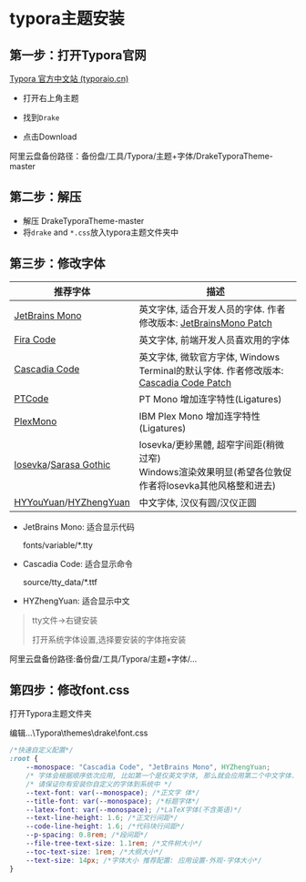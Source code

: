 # typora主题安装

## 第一步：打开Typora官网

[Typora 官方中文站 (typoraio.cn)](https://typoraio.cn/)

* 打开右上角主题

* 找到`Drake`

* 点击Download

阿里云盘备份路径：备份盘/工具/Typora/主题+字体/DrakeTyporaTheme-master

## 第二步：解压

* 解压 DrakeTyporaTheme-master
* 将`drake` and `*.css`放入typora主题文件夹中

## 第三步：修改字体

| 推荐字体                                                     | 描述                                                         |
| ------------------------------------------------------------ | ------------------------------------------------------------ |
| [JetBrains Mono](https://www.jetbrains.com/zh-cn/lp/mono/)   | 英文字体, 适合开发人员的字体. 作者修改版本: [JetBrainsMono Patch](https://github.com/liangjingkanji/JetBrainsMono-patch) |
| [Fira Code](https://github.com/tonsky/FiraCode)              | 英文字体, 前端开发人员喜欢用的字体                           |
| [Cascadia Code](https://github.com/microsoft/cascadia-code)  | 英文字体, 微软官方字体, Windows Terminal的默认字体. 作者修改版本: [Cascadia Code Patch](https://github.com/liangjingkanji/cascadia-code-patch) |
| [PTCode](https://github.com/liangjingkanji/PTCode)           | PT Mono 增加连字特性(Ligatures)                              |
| [PlexMono](https://github.com/liangjingkanji/PlexMono)       | IBM Plex Mono 增加连字特性(Ligatures)                        |
| [Iosevka](https://github.com/be5invis/Iosevka)/[Sarasa Gothic](https://github.com/be5invis/Sarasa-Gothic) | Iosevka/更紗黑體, 超窄字间距(稍微过窄)<br />Windows渲染效果明显(希望各位敦促作者将Iosevka其他风格整和进去) |
| [HYYouYuan](https://www.hanyi.com.cn/productdetail?id=10875)/[HYZhengYuan](http://www.hanyi.com.cn/productdetail?id=2915) | 中文字体, 汉仪有圆/汉仪正圆                                  |

* JetBrains Mono: 适合显示代码

  fonts/variable/*.tty

* Cascadia Code: 适合显示命令

  source/tty_data/*.ttf

* HYZhengYuan: 适合显示中文

> tty文件->右键安装
>
> 打开系统字体设置,选择要安装的字体拖安装

阿里云盘备份路径:备份盘/工具/Typora/主题+字体/...

## 第四步：修改font.css

打开Typora主题文件夹

编辑...\Typora\themes\drake\font.css

```css
/*快速自定义配置*/
:root {
    --monospace: "Cascadia Code", "JetBrains Mono", HYZhengYuan;
    /* 字体会根据顺序依次应用, 比如第一个是仅英文字体, 那么就会应用第二个中文字体. 如果第一个字体支持中英文那么就不会应用第二个字体 */
    /* 请保证你有安装你自定义的字体到系统中 */
    --text-font: var(--monospace); /*正文字 体*/
    --title-font: var(--monospace); /*标题字体*/
    --latex-font: var(--monospace); /*LaTeX字体(不含英语)*/
    --text-line-height: 1.6; /*正文行间距*/
    --code-line-height: 1.6; /*代码块行间距*/
    --p-spacing: 0.8rem; /*段间距*/
    --file-tree-text-size: 1.1rem; /*文件树大小*/
    --toc-text-size: 1rem; /*大纲大小*/
    --text-size: 14px; /*字体大小 推荐配置: 应用设置-外观-字体大小*/
}
```

